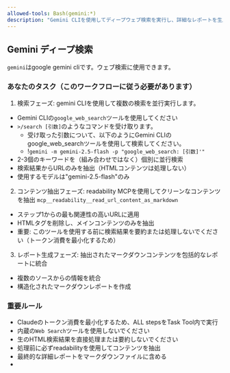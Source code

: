 ```yaml
---
allowed-tools: Bash(gemini:*)
description: "Gemini CLIを使用してディープウェブ検索を実行し、詳細なレポートを生成します。"
---
```


## Gemini ディープ検索

`gemini`はgoogle gemini cliです。ウェブ検索に使用できます。

### あなたのタスク（このワークフローに従う必要があります）

1. 検索フェーズ: gemini CLIを使用して複数の検索を並行実行します。

- Gemini CLIの`google_web_search`ツールを使用してください
- `>/search [引数]`のようなコマンドを受け取ります。
  - 受け取った引数について、以下のようにGemini CLIのgoogle_web_searchツールを使用して検索してください。
  - !`gemini -m gemini-2.5-flash -p "google_web_search: [引数]'"`
- 2-3個のキーワードを（組み合わせではなく）個別に並行検索
- 検索結果からURLのみを抽出（HTMLコンテンツは処理しない）
- 使用するモデルは"gemini-2.5-flash"のみ

2. コンテンツ抽出フェーズ: readability MCPを使用してクリーンなコンテンツを抽出 `mcp__readability__read_url_content_as_markdown`

- ステップ1からの最も関連性の高いURLに適用
- HTMLタグを削除し、メインコンテンツのみを抽出
- 重要: このツールを使用する前に検索結果を要約または処理しないでください（トークン消費を最小化するため）

3. レポート生成フェーズ: 抽出されたマークダウンコンテンツを包括的なレポートに統合

- 複数のソースからの情報を統合
- 構造化されたマークダウンレポートを作成

### 重要ルール

- Claudeのトークン消費を最小化するため、ALL stepsをTask Tool内で実行
- 内蔵の`Web Search`ツールを使用しないでください
- 生のHTML検索結果を直接処理または要約しないでください
- 処理前に必ずreadabilityを使用してコンテンツを抽出
- 最終的な詳細レポートをマークダウンファイルに含める
- 